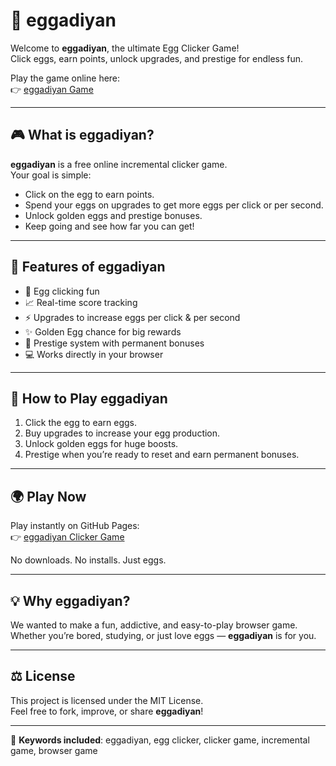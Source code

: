 # 🥚 eggadiyan

Welcome to **eggadiyan**, the ultimate Egg Clicker Game!  
Click eggs, earn points, unlock upgrades, and prestige for endless fun.  

Play the game online here:  
👉 [eggadiyan Game](https://pavan0710-1.github.io/eggadiyan/)

---

## 🎮 What is eggadiyan?
**eggadiyan** is a free online incremental clicker game.  
Your goal is simple:
- Click on the egg to earn points.  
- Spend your eggs on upgrades to get more eggs per click or per second.  
- Unlock golden eggs and prestige bonuses.  
- Keep going and see how far you can get!  

---

## 🚀 Features of eggadiyan
- 🥚 Egg clicking fun  
- 📈 Real-time score tracking  
- ⚡ Upgrades to increase eggs per click & per second  
- ✨ Golden Egg chance for big rewards  
- 🔁 Prestige system with permanent bonuses  
- 💻 Works directly in your browser  

---

## 📖 How to Play eggadiyan
1. Click the egg to earn eggs.  
2. Buy upgrades to increase your egg production.  
3. Unlock golden eggs for huge boosts.  
4. Prestige when you’re ready to reset and earn permanent bonuses.  

---

## 🌍 Play Now
Play instantly on GitHub Pages:  
👉 [eggadiyan Clicker Game](https://pavan0710-1.github.io/eggadiyan/)

No downloads. No installs. Just eggs.  

---

## 💡 Why eggadiyan?
We wanted to make a fun, addictive, and easy-to-play browser game.  
Whether you’re bored, studying, or just love eggs — **eggadiyan** is for you.  

---

## ⚖️ License
This project is licensed under the MIT License.  
Feel free to fork, improve, or share **eggadiyan**!  

---

🔑 **Keywords included**: eggadiyan, egg clicker, clicker game, incremental game, browser game  
